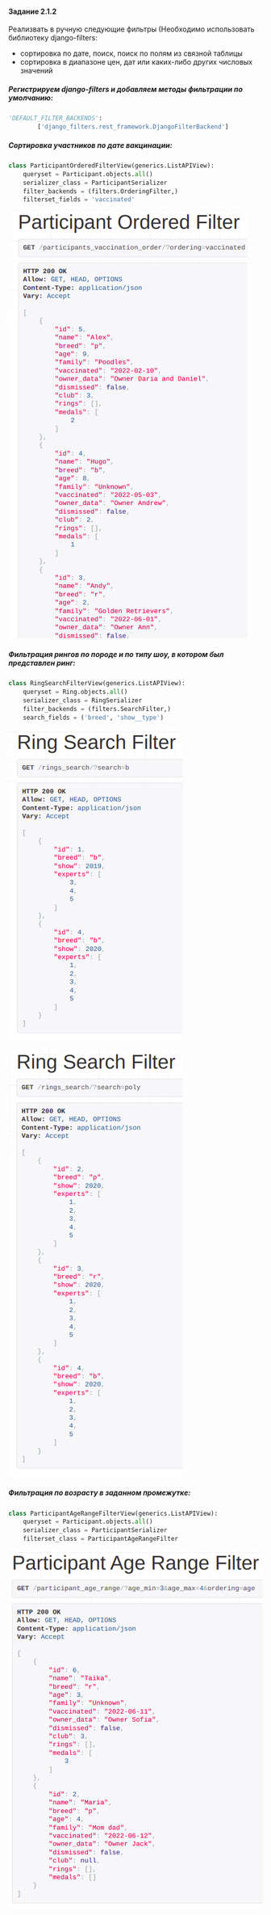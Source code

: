 #### Задание 2.1.2

Реализвать в ручную следующие фильтры (Необходимо использовать библиотеку django-filters:

- сортировка по дате, поиск, поиск по полям из связной таблицы
- сортировка в диапазоне цен, дат или каких-либо других числовых значений

##### Регистрируем django-filters и добавляем методы фильтрации по умолчанию:

```python
'DEFAULT_FILTER_BACKENDS':
        ['django_filters.rest_framework.DjangoFilterBackend']
```

##### Сортировка участников по дате вакцинации:

```python
class ParticipantOrderedFilterView(generics.ListAPIView):
    queryset = Participant.objects.all()
    serializer_class = ParticipantSerializer
    filter_backends = (filters.OrderingFilter,)
    filterset_fields = 'vaccinated'
```

![](../imgs/filter4.png)

##### Фильтрация рингов по породе и по типу шоу, в котором был представлен ринг:

```python
class RingSearchFilterView(generics.ListAPIView):
    queryset = Ring.objects.all()
    serializer_class = RingSerializer
    filter_backends = (filters.SearchFilter,)
    search_fields = ('breed', 'show__type')
```

![](../imgs/filter5.1.png)

![](../imgs/filter5.2.png)

##### Фильтрация по возрасту в заданном промежутке:

```python
class ParticipantAgeRangeFilterView(generics.ListAPIView):
    queryset = Participant.objects.all()
    serializer_class = ParticipantSerializer
    filterset_class = ParticipantAgeRangeFilter
```

![](../imgs/filter6.png)
